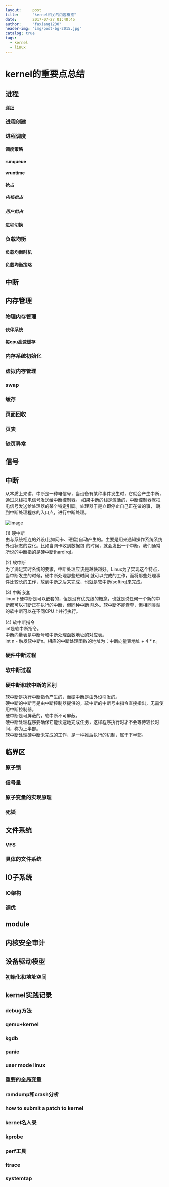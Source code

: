 ```yaml
---
layout:     post
title:      "kernel相关的内容概览"
date:       2017-07-27 01:40:45
author:     "faxiang1230"
header-img: "img/post-bg-2015.jpg"
catalog: true
tags:
  - kernel
  - linux
---
```


# kernel的重要点总结
## 进程
[详细](2017-07-27-process.md)


### 进程创建
### 进程调度
#### 调度策略
#### runqueue
#### vruntime
#### 抢占
##### 内核抢占
##### 用户抢占
#### 进程切换
### 负载均衡
#### 负载均衡时机
#### 负载均衡策略
## 中断
## 内存管理
### 物理内存管理
#### 伙伴系统
#### 每cpu高速缓存
### 内存系统初始化
### 虚拟内存管理
### swap
### 缓存
### 页面回收
### 页表
### 缺页异常
## 信号
## 中断
从本质上来讲，中断是一种电信号，当设备有某种事件发生时，它就会产生中断，通过总线把电信号发送给中断控制器。
如果中断的线是激活的，中断控制器就把电信号发送给处理器的某个特定引脚。处理器于是立即停止自己正在做的事，
跳到中断处理程序的入口点，进行中断处理。

![image](../images/hardInterruptOverview.jpg)

(1) 硬中断  
由与系统相连的外设(比如网卡、硬盘)自动产生的。主要是用来通知操作系统系统外设状态的变化。比如当网卡收到数据包
的时候，就会发出一个中断。我们通常所说的中断指的是硬中断(hardirq)。

(2) 软中断  
为了满足实时系统的要求，中断处理应该是越快越好。Linux为了实现这个特点，当中断发生的时候，硬中断处理那些短时间
就可以完成的工作，而将那些处理事件比较长的工作，放到中断之后来完成，也就是软中断(softirq)来完成。

(3) 中断嵌套  
linux下硬中断是可以嵌套的，但是没有优先级的概念，也就是说任何一个新的中断都可以打断正在执行的中断，但同种中断
除外。软中断不能嵌套，但相同类型的软中断可以在不同CPU上并行执行。  

(4) 软中断指令  
int是软中断指令。  
中断向量表是中断号和中断处理函数地址的对应表。   
int n - 触发软中断n。相应的中断处理函数的地址为：中断向量表地址 + 4 * n。  


### 硬件中断过程
### 软中断过程
### 硬中断和软中断的区别

软中断是执行中断指令产生的，而硬中断是由外设引发的。  
硬中断的中断号是由中断控制器提供的，软中断的中断号由指令直接指出，无需使用中断控制器。  
硬中断是可屏蔽的，软中断不可屏蔽。  
硬中断处理程序要确保它能快速地完成任务，这样程序执行时才不会等待较长时间，称为上半部。  
软中断处理硬中断未完成的工作，是一种推后执行的机制，属于下半部。  
## 临界区
### 原子锁
### 信号量
### 原子变量的实现原理
### 死锁
## 文件系统
### VFS
### 具体的文件系统
## IO子系统
### IO架构
### 调优
## module
## 内核安全审计
## 设备驱动模型
### 初始化和地址空间
## kernel实践记录
### debug方法
### qemu+kernel
### kgdb
### panic
### user mode linux
### 重要的全局变量
### ramdump和crash分析
### how to submit a patch to kernel
### kernel名人录
### kprobe
### perf工具
### ftrace
### systemtap
